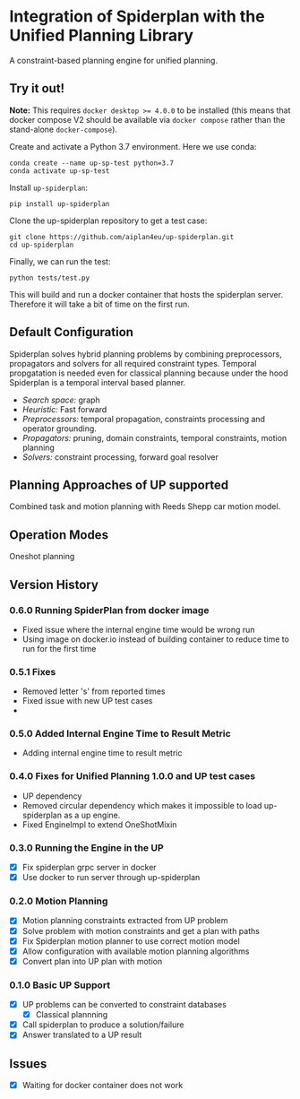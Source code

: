 # Integration of Spiderplan with the Unified Planning Library

A constraint-based planning engine for unified planning.

## Try it out!

**Note:** This requires `docker desktop >= 4.0.0` to be installed (this means that docker compose V2 should be available 
via `docker compose` rather than the stand-alone `docker-compose`).

Create and activate a Python 3.7 environment. Here we use conda:

    conda create --name up-sp-test python=3.7
    conda activate up-sp-test
    
Install `up-spiderplan`:

    pip install up-spiderplan
    
Clone the up-spiderplan repository to get a test case:
    
    git clone https://github.com/aiplan4eu/up-spiderplan.git
    cd up-spiderplan
    
Finally, we can run the test: 

    python tests/test.py
    
This will build and run a docker container that hosts the spiderplan
server. Therefore it will take a bit of time on the first run.

## Default Configuration

Spiderplan solves hybrid planning problems by combining preprocessors, propagators and solvers for all required constraint types.
Temporal propgatation is needed even for classical planning because under the hood Spiderplan is a temporal interval based planner.

- *Search space:* graph
- *Heuristic:* Fast forward
- *Preprocessors:* temporal propagation, constraints processing and operator grounding. 
- *Propagators:* pruning, domain constraints, temporal constraints, motion planning
- *Solvers:* constraint processing, forward goal resolver

## Planning Approaches of UP supported

Combined task and motion planning with Reeds Shepp car motion model. 

## Operation Modes

Oneshot planning

## Version History

### 0.6.0 Running SpiderPlan from docker image

- Fixed issue where the internal engine time would be wrong run
- Using image on docker.io instead of building container to reduce time to run for the first time

### 0.5.1 Fixes

- Removed letter 's' from reported times
- Fixed issue with new UP test cases
- 
### 0.5.0 Added Internal Engine Time to Result Metric

- Adding internal engine time to result metric

### 0.4.0 Fixes for Unified Planning 1.0.0 and UP test cases

- UP dependency
- Removed circular dependency which makes it impossible to load up-spiderplan as a up engine.
- Fixed EngineImpl to extend OneShotMixin

### 0.3.0 Running the Engine in the UP

- [x] Fix spiderplan grpc server in docker
- [x] Use docker to run server through up-spiderplan

### 0.2.0 Motion Planning

- [x] Motion planning constraints extracted from UP problem
- [x] Solve problem with motion constraints and get a plan with paths
- [x] Fix Spiderplan motion planner to use correct motion model
- [x] Allow configuration with available motion planning algorithms
- [x] Convert plan into UP plan with motion

### 0.1.0 Basic UP Support

- [x] UP problems can be converted to constraint databases
  - [x] Classical plannning
- [x] Call spiderplan to produce a solution/failure
- [x] Answer translated to a UP result

## Issues

- [x] Waiting for docker container does not work
